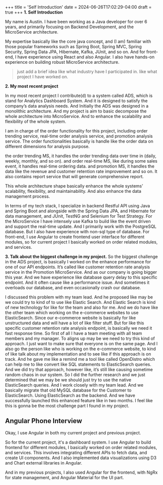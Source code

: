 +++
title = 'Self Introduction'
date = 2024-06-26T17:02:29-04:00
draft = true
+++
**1. Self Introduction**

My name is Austin. I have been working as a Java developer for over 6 years, and primarily focusing on Backend Development, and the MicroService architecture.

My expertise basically like the core java concept,
and (I am) familiar with those popular frameworks such as Spring Boot, Spring MVC, Spring Security, Spring Data JPA, Hibernate, Kafka, JUnit, and so on.
And for front-end, I have experience using React and also Angular.
I also have hands-on experience on building robust MicroService architecture.
> just add a brief idea like what industry have I participated in. like what project I have worked on.

**2. My most recent project**

In my most recent project I contribute(d) to a system called ADS, which is stand for Analytics Dashboard System.
And it is designed to satisfy the company’s data analysis needs. 
And Initially the ADS was designed in a monolithic architecture. 
And my project is aim to basic decompose the whole architecture into MicroService. 
And to enhance the scalability and flexibility of the whole system.

I am in charge of the order functionality for this project, including order trending service, real-time order analysis service, and promotion analysis service.
The order functionalities basically is handle like the order data on different dimensions for analysis purpose.

the order trending MS, it handles the order trending data over time in (daily, weekly, monthly, and so on).
and order real-time MS, like during some sales event, it handles real-time ordering data.
and promotion MS, it handles the data like the revenue and customer retention rate improvement and so on.
It also contains report service that will generate comprehensive report.

This whole architecture shape basically enhance the whole systems’ scalability, flexibility, and maintainability. 
And also enhance the data management process.

In terms of my tech stack, I specialize in backend Restful API using Java and Spring Boot and alongside with the Spring Data JPA, and Hibernate for data management, and JUnit, TestNG and Selenium for Test Strategy. 
For the MicroService I have intensely use Kafka to build like the event driven and support the real-time update.
And I primarily work with the PostgreSQL database. But I also have experience with non-sql type of database.
For front-end, I use Angular to create frontend user interface for different modules, so for current project I basically worked on order related modules, and services.

**3. Talk about the biggest challenge in my project.**
So the biggest challenge in the ADS project, is basically I worked on the enhance performance for one of our API endpoints. 
It’s called like customer retention rate analysis service in the Promotion MicroService. 
And as our company is going bigger this year. And we have experience like database query delay to this specific endpoint. 
And it often cause like a performance issue. And sometimes it overloads our database, and even occasionally crash our database.

I discussed this problem with my team lead. And he proposed like may be we could try to kind of to use like Elastic Search. 
And Elastic Search is kind of new technology for like for the team and also for me. 
And we do have like the other team which working on the e-commerce websites to use ElasticSearch. Since our e-commerce website is basically for like unstructured data and will have a lot of like filter stuff. 
But for like this specific customer retention rate analysis endpoint, is basically we need it fast response time. 
So first of all I have a team meeting with all team members and my manager. 
To aligns up may be we need to try this kind of approach. 
I just want to make sure that everyone is on the same page. 
And I also go the person like who is working on the e-commerce website, to kind of like talk about my implementation and to see like if this approach is on track. 
And he gave me like a remind me a tool like called OpenDistro which can help me to like convert like SQL statements to ElasticSearch queries. 
And we did try that approach, however like, it’s still like causing sometime random chaos in our system. 
So I did the further research and we just determined that we may be we should just try to use the native ElasticSearch queries. 
And I work closely with my team lead. 
And we basically migrate that old MySQL database for the Customer to ElasticSearch. 
Using ElasticSearch as the backend. 
And we have successfully launched this enhanced feature like in two months. 
I feel like this is gonna be the most challenge part I found in my project.

## Angular Phone Interview
Okay, I use Angular in both my current project and previous project.

So for the current project, it's a dashboard system. I use Angular to build frontend for different modules, I basically worked on order related modules, and services. This involves integrating different APIs to fetch data, and create UI components. And I also implemented data visualizations using D3 and Chart external libraries in Angular.

And in my previous projects, I also used Angular for the frontend, with NgRx for state management, and Angular Material for the UI part.
